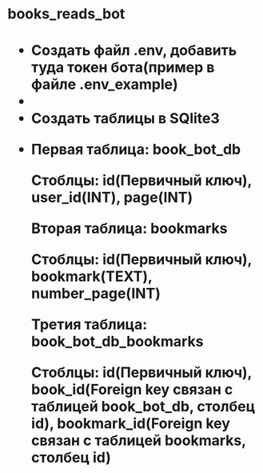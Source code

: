 <h1>books_reads_bot<h1>
<ul>
  <li>Создать файл .env, добавить туда токен бота(пример в файле .env_example)<li>
  <li>Создать таблицы в SQlite3<li>
  <p>Первая таблица: book_bot_db<p>
  <p>Стоблцы: id(Первичный ключ), user_id(INT), page(INT)<p>
  <p>Вторая таблица: bookmarks<p>
  <p>Стоблцы: id(Первичный ключ), bookmark(TEXT), number_page(INT)<p>
  <p>Третия таблица: book_bot_db_bookmarks<p>
  <p>Стоблцы: id(Первичный ключ), book_id(Foreign key связан с таблицей book_bot_db, столбец id), bookmark_id(Foreign key связан с таблицей bookmarks, столбец id)<p></ul>
